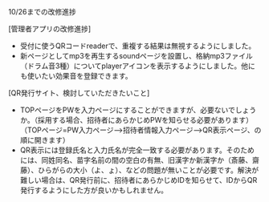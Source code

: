 10/26までの改修進捗

[管理者アプリの改修進捗]
- 受付に使うQRコードreaderで、重複する結果は無視するようにしました。
- 新ページとしてmp3を再生するsoundページを設置し、格納mp3ファイル（ドラム音3種）についてplayerアイコンを表示するようにしました。他にも使いたい効果音を登録できます。

[QR発行サイト、検討していただきたいこと]
- TOPページをPWを入力ページにすることができますが、必要ないでしょうか。（採用する場合、招待者にあらかじめPWを知らせる必要があります）（TOPページ=PW入力ページ—>招待者情報入力ページ—>QR表示ページ、の順に開きます）
- QR表示には登録氏名と入力氏名が完全一致する必要があります。そのためには、同姓同名、苗字名前の間の空白の有無、旧漢字か新漢字か（斎藤、齋藤）、ひらがらの大小（よ、ょ）、などの問題が無いことが必要です。解決が難しい場合は、QR発行前に、招待者にあらかじめIDを知らせて、IDからQR発行するようにした方が良いかもしれません。
